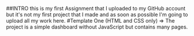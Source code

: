 ##INTRO
this is my first Assignment that I uploaded to my GitHub account but it's not my first project that I made and as soon as possible I'm going to upload all my work here.
#Template One (HTML and CSS only)
=> The project is a simple dashboard without JavaScript but contains many pages. 
